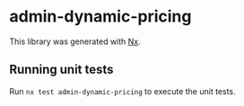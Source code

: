 # admin-dynamic-pricing

This library was generated with [Nx](https://nx.dev).

## Running unit tests

Run `nx test admin-dynamic-pricing` to execute the unit tests.
